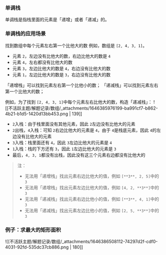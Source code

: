 
### 单调栈
单调栈是指栈里面的元素是「递增」或者「递减」的。


### 单调栈的应用场景
找到数组中每个元素左右第一个比他大的数
例如，数组是 `[2, 4, 3, 1]`。

- 元素 `2`，左边没有比他大的数，右边比他大的数是 `4`
- 元素 `4`，左右都没有比他大的数
- 元素 `3`，左边比他大的数是 `4`，右边没有比他大的数
- 元素 `1`，左边比他大的数是 `3`，右边没有比他大的数

「递增栈」可以找到元素左右第一个比他小的数；
「递减栈」可以找到元素左右第一个比他大的数；

例如，为了找到 `[2, 4, 3, 1]`中每个元素左右比他大的数，构造「递减栈」：
![[不活跃主题/解题记录/数组/_attachments/1646385976199-ba991cf7-b862-4b21-b1d5-1420d13bb453.png | 139]]

- `2`入栈：由于栈里面没有其他元素，因此 `2`左边没有比他大的元素
- `2`出栈，`4`入栈：可知 `2`右边比他大的元素是 `4`，由于 `4`是栈底元素，因此 `4`的左边没有比他大的元素
- `3`入栈：栈里面还有 `4`，因此 `3`左边比他大的元素是 `4`
- `1`入栈：栈的下方还有 `3`，因此 `1`左边比他大的元素是 `3`
- 最后，`4, 3, 1`都没有出栈，因此没有这三个元素右边都没有比他大的

> 注：
> - 无法用「递增栈」找出元素右边比他大的值，例如 `[**3**, 2, 5]`中的 `3`
> - 无法用「递增栈」找出元素左边比他大的值，例如 `[4, 2, **3**]`中的 `3`
> - 无法用「递减栈」找出元素右边比他小的值，例如 `[**3**, 4, 1]`中的 `3`
> - 无法用「递减栈」找出元素左边比他小的值，例如 `[2, 5, **3**]`中的 `3`



### 例子：求最大的矩形面积
![[不活跃主题/解题记录/数组/_attachments/1646386508112-74297d2f-cdf0-4031-92fd-535dc37cb886.png | 180]]
